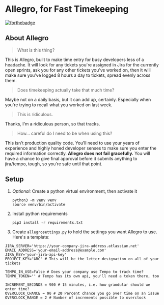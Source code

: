 # Allegro, for Fast Timekeeping

[![forthebadge](https://forthebadge.com/images/badges/contains-technical-debt.svg)](https://forthebadge.com)

## About Allegro

> What is this thing?

This is Allegro, built to make time entry for busy developers less of a headache.
It will look for any tickets you're assigned in Jira for the currently open sprints,
ask you for any other tickets you've worked on, then it will make sure you've logged
8 hours a day to tickets, spread evenly across them.

> Does timekeeping actually take that much time?

Maybe not on a daily basis, but it can add up, certainly. Especially when you're trying
to recall what you worked on last week.

> This is ridiculous.

Thanks, I'm a ridiculous person, so that tracks.

> How... careful do I need to be when using this?

This isn't production quality code. You'll need to use your years of experience and highly honed developer senses
to make sure you enter the required information correctly. **Allegro does not fail gracefully.** You will have a chance to give
final approval before it submits anything to jira/tempo, tough, so you're safe until that point.

## Setup

1. _Optional:_ Create a python virtual environment, then activate it
   ```
   python3 -m venv venv
   source venv/bin/activate
   ```
2. Install python requirements
   ```
   pip3 install -r requirements.txt
   ```
3. Create `allegrosettings.py` to hold the settings you want Allegro to use. Here's a template:

```
JIRA_SERVER='https://your-company-jira-address.atlassian.net'
EMAIL_ADDRESS='your-email-address@example.com'
JIRA_KEY='your-jira-api-key'
PROJECT_KEY="ABC" # This will be the letter designation on all of your tickets

TEMPO_IN_USE=False # Does your company use Tempo to track time?
TEMPO_TOKEN='' # Tempo has its own api, you'll need a token there, too

INCREMENT_SECONDS = 900 # 15 minutes, i.e. how grandular should we enter time?
OVERCLOCK_CHANCE = 90 # 20 Percent chance you go over time on an issue
OVERCLOCK_RANGE = 2 # Number of increments possible to overclock
```
